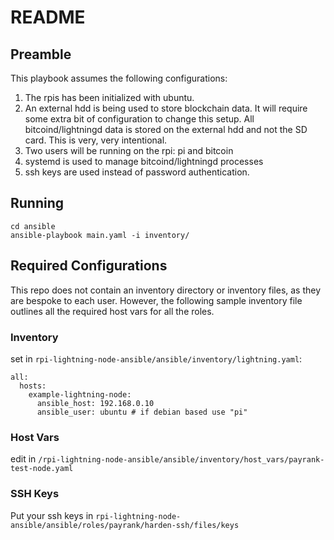 # README

## Preamble

This playbook assumes the following configurations:

1) The rpis has been initialized with ubuntu.
2) An external hdd is being used to store blockchain data. It will require some extra
bit of configuration to change this setup. All bitcoind/lightningd data is stored on the
external hdd and not the SD card. This is very, very intentional.
3) Two users will be running on the rpi: pi and bitcoin
4) systemd is used to manage bitcoind/lightningd processes
5) ssh keys are used instead of password authentication.

## Running

```
cd ansible
ansible-playbook main.yaml -i inventory/
```

## Required Configurations

This repo does not contain an inventory directory or inventory files, as they are bespoke
to each user. However, the following sample inventory file outlines all the required
host vars for all the roles.

### Inventory

set in `rpi-lightning-node-ansible/ansible/inventory/lightning.yaml`:

```
all:
  hosts:
    example-lightning-node:
      ansible_host: 192.168.0.10
      ansible_user: ubuntu # if debian based use "pi"
```

### Host Vars

edit in `/rpi-lightning-node-ansible/ansible/inventory/host_vars/payrank-test-node.yaml`

### SSH Keys

Put your ssh keys in `rpi-lightning-node-ansible/ansible/roles/payrank/harden-ssh/files/keys`
